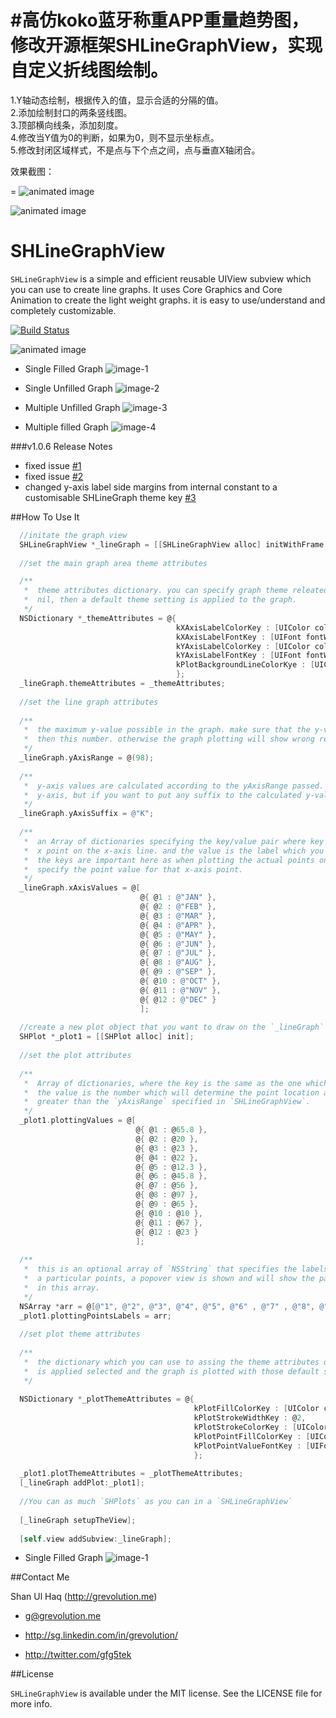 #高仿koko蓝牙称重APP重量趋势图，修改开源框架SHLineGraphView，实现自定义折线图绘制。
=
1.Y轴动态绘制，根据传入的值，显示合适的分隔的值。  
2.添加绘制封口的两条竖线图。  
3.顶部横向线条，添加刻度。  
4.修改当Y值为0的判断，如果为0，则不显示坐标点。  
5.修改封闭区域样式，不是点与下个点之间，点与垂直X轴闭合。    
  
效果截图： 
  
=
![animated image](http://www.mftp.info/20151001/1447811132x1137083875.png)    
  
![animated image](http://www.mftp.info/20151001/1447811185x1137083875.png)   
  
SHLineGraphView
================

`SHLineGraphView` is a simple and efficient reusable UIView subview which you can use to create line graphs. It uses Core Graphics and Core Animation to create the light weight graphs. it is easy to use/understand and completely customizable. 

[![Build Status](https://travis-ci.org/grevolution/SHLineGraphView.svg?branch=master)](https://travis-ci.org/grevolution/SHLineGraphView)

![animated image](https://raw.github.com/grevolution/SHLineGraphView/master/wiki-images/1-anim.gif)

- Single Filled Graph
![image-1](https://raw.github.com/grevolution/SHLineGraphView/master/wiki-images/1.png)

- Single Unfilled Graph
![image-2](https://raw.github.com/grevolution/SHLineGraphView/master/wiki-images/2.png)

- Multiple Unfilled Graph
![image-3](https://raw.github.com/grevolution/SHLineGraphView/master/wiki-images/3.png)

- Multiple filled Graph
![image-4](https://raw.github.com/grevolution/SHLineGraphView/master/wiki-images/4.png)


###v1.0.6 Release Notes
- fixed issue [#1](https://github.com/grevolution/SHLineGraphView/issues/1)
- fixed issue [#2](https://github.com/grevolution/SHLineGraphView/issues/2)
- changed y-axis label side margins from internal constant to a customisable SHLineGraph theme key [#3](https://github.com/grevolution/SHLineGraphView/issues/3)


##How To Use It

```objective-c
  //initate the graph view
  SHLineGraphView *_lineGraph = [[SHLineGraphView alloc] initWithFrame:CGRectMake(0, 0, 568, 320)];
  
  //set the main graph area theme attributes

  /**
   *  theme attributes dictionary. you can specify graph theme releated attributes in this dictionary. if this property is
   *  nil, then a default theme setting is applied to the graph.
   */  
  NSDictionary *_themeAttributes = @{
                                     kXAxisLabelColorKey : [UIColor colorWithRed:0.48 green:0.48 blue:0.49 alpha:0.4],
                                     kXAxisLabelFontKey : [UIFont fontWithName:@"TrebuchetMS" size:10],
                                     kYAxisLabelColorKey : [UIColor colorWithRed:0.48 green:0.48 blue:0.49 alpha:0.4],
                                     kYAxisLabelFontKey : [UIFont fontWithName:@"TrebuchetMS" size:10],
                                     kPlotBackgroundLineColorKye : [UIColor colorWithRed:0.48 green:0.48 blue:0.49 alpha:0.4]
                                     };
  _lineGraph.themeAttributes = _themeAttributes;
  
  //set the line graph attributes
  
  /**
   *  the maximum y-value possible in the graph. make sure that the y-value is not in the plotting points is not greater
   *  then this number. otherwise the graph plotting will show wrong results.
   */
  _lineGraph.yAxisRange = @(98);
  
  /**
   *  y-axis values are calculated according to the yAxisRange passed. so you do not have to pass the explicit labels for
   *  y-axis, but if you want to put any suffix to the calculated y-values, you can mention it here (e.g. K, M, Kg ...)
   */
  _lineGraph.yAxisSuffix = @"K";
  
  /**
   *  an Array of dictionaries specifying the key/value pair where key is the object which will identify a particular
   *  x point on the x-axis line. and the value is the label which you want to show on x-axis against that point on x-axis.
   *  the keys are important here as when plotting the actual points on the graph, you will have to use the same key to
   *  specify the point value for that x-axis point.
   */
  _lineGraph.xAxisValues = @[
                             @{ @1 : @"JAN" },
                             @{ @2 : @"FEB" },
                             @{ @3 : @"MAR" },
                             @{ @4 : @"APR" },
                             @{ @5 : @"MAY" },
                             @{ @6 : @"JUN" },
                             @{ @7 : @"JUL" },
                             @{ @8 : @"AUG" },
                             @{ @9 : @"SEP" },
                             @{ @10 : @"OCT" },
                             @{ @11 : @"NOV" },
                             @{ @12 : @"DEC" }
                             ];
  
  //create a new plot object that you want to draw on the `_lineGraph`
  SHPlot *_plot1 = [[SHPlot alloc] init];
  
  //set the plot attributes
  
  /**
   *  Array of dictionaries, where the key is the same as the one which you specified in the `xAxisValues` in `SHLineGraphView`,
   *  the value is the number which will determine the point location along the y-axis line. make sure the values are not
   *  greater than the `yAxisRange` specified in `SHLineGraphView`.
   */
  _plot1.plottingValues = @[
                            @{ @1 : @65.8 },
                            @{ @2 : @20 },
                            @{ @3 : @23 },
                            @{ @4 : @22 },
                            @{ @5 : @12.3 },
                            @{ @6 : @45.8 },
                            @{ @7 : @56 },
                            @{ @8 : @97 },
                            @{ @9 : @65 },
                            @{ @10 : @10 },
                            @{ @11 : @67 },
                            @{ @12 : @23 }
                            ];
  
  /**
   *  this is an optional array of `NSString` that specifies the labels to show on the particular points. when user clicks on
   *  a particular points, a popover view is shown and will show the particular label on for that point, that is specified
   *  in this array.
   */
  NSArray *arr = @[@"1", @"2", @"3", @"4", @"5", @"6" , @"7" , @"8", @"9", @"10", @"11", @"12"];
  _plot1.plottingPointsLabels = arr;
  
  //set plot theme attributes
  
  /**
   *  the dictionary which you can use to assing the theme attributes of the plot. if this property is nil, a default theme
   *  is applied selected and the graph is plotted with those default settings.
   */
  
  NSDictionary *_plotThemeAttributes = @{
                                         kPlotFillColorKey : [UIColor colorWithRed:0.47 green:0.75 blue:0.78 alpha:0.5],
                                         kPlotStrokeWidthKey : @2,
                                         kPlotStrokeColorKey : [UIColor colorWithRed:0.18 green:0.36 blue:0.41 alpha:1],
                                         kPlotPointFillColorKey : [UIColor colorWithRed:0.18 green:0.36 blue:0.41 alpha:1],
                                         kPlotPointValueFontKey : [UIFont fontWithName:@"TrebuchetMS" size:18]
                                         };
  
  _plot1.plotThemeAttributes = _plotThemeAttributes;
  [_lineGraph addPlot:_plot1];
  
  //You can as much `SHPlots` as you can in a `SHLineGraphView`
  
  [_lineGraph setupTheView];
  
  [self.view addSubview:_lineGraph];
```

- Single Filled Graph
![image-1](https://raw.github.com/grevolution/SHLineGraphView/master/wiki-images/1.png)

##Contact Me

Shan Ul Haq (http://grevolution.me)

- g@grevolution.me

- http://sg.linkedin.com/in/grevolution/

- http://twitter.com/gfg5tek

##License

`SHLineGraphView` is available under the MIT license. See the LICENSE file for more info.
